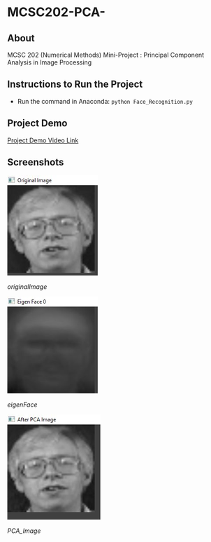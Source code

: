 # MCSC202-PCA-
## About
MCSC 202 (Numerical Methods) Mini-Project : Principal Component Analysis in Image Processing
## Instructions to Run the Project
* Run the command in Anaconda: ```python Face_Recognition.py```
## Project Demo
[Project Demo Video Link](https://www.dropbox.com/scl/fi/hn7s8mgskge20vtpadnum/PCA_Demo.mp4?rlkey=hbkkrzfbbtwjtek2d86j6opq5&st=2ud4r3qc&dl=0)
## Screenshots
![original_Image](screenshots/orginal_Image.JPG)


*originalImage*


![eigenFace](screenshots/eigenFace.JPG)


*eigenFace*


![PCA_Image](screenshots/PCA_Image.JPG)


*PCA_Image*
